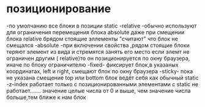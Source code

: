 # позиционирование
-по умолчанию все блоки в позиции static
-relative -обычно используют для ограничения перемещения блока absolute 
даже при смещении блока relative брядом стоящие эллементы "считают" что блок не смещался
-absolute -при включении свойства ,рядом стоящие блоки теряют элемент из вида и стремятся занять его место
если элемт не ограничен другим ( relative)то он позиционируется по окну браузера,  иначе по блоку ограничителю
-fixed- фиксирует блок,в указаных координатах, left и right, смещают блок по окну браузера
-sticky- пока не указана смещение top или bottom блок ведёт себя как обычный static
-z-index работает только с позиционированными элементами с static не работает....... значение целые числа от 0 и выше, чем значение числа больше,тем ближе к нам блок

